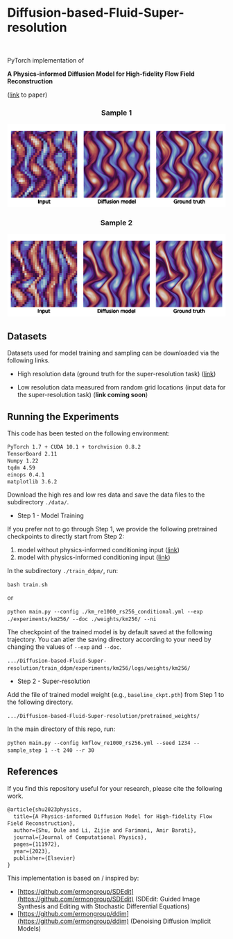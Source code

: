 # Diffusion-based-Fluid-Super-resolution
<br>

PyTorch implementation of 

**A Physics-informed Diffusion Model for High-fidelity Flow Field Reconstruction** 

(<a href="https://arxiv.org/abs/2211.14680">link</a> to paper)

<div style style=”line-height: 25%” align="center">
<h3>Sample 1</h3>
<img src="https://github.com/BaratiLab/Diffusion-based-Fluid-Super-resolution/blob/main_v1/images/reconstruction_sample_01.gif">
<h3>Sample 2</h3>
<img src="https://github.com/BaratiLab/Diffusion-based-Fluid-Super-resolution/blob/main_v1/images/reconstruction_sample_02.gif">
</div>


## Datasets
Datasets used for model training and sampling can be downloaded via the following links.

- High resolution data (ground truth for the super-resolution task) (<a href="https://figshare.com/ndownloader/files/39181919">link</a>)

- Low resolution data measured from random grid locations (input data for the super-resolution task) (<b>link coming soon</b>)


## Running the Experiments
This code has been tested on the following environment:

```
PyTorch 1.7 + CUDA 10.1 + torchvision 0.8.2
TensorBoard 2.11
Numpy 1.22
tqdm 4.59
einops 0.4.1
matplotlib 3.6.2
```

Download the high res and low res data and save the data files to the subdirectory ``./data/``.

<!--
More details about how to run the experiments are coming soon.
-->

- Step 1 - Model Training

If you prefer not to go through Step 1, we provide the following pretrained checkpoints to directly start from Step 2:
<ol type="1">
  <li>model without physics-informed conditioning input (<a href="https://figshare.com/ndownloader/files/39181919">link</a>)</li>
  <li>model with physics-informed conditioning input (<a href="https://figshare.com/ndownloader/files/39184073">link</a>)</li>
</ol>  

In the subdirectory ``./train_ddpm/``, run:

``
bash train.sh
``

or 

``
python main.py --config ./km_re1000_rs256_conditional.yml --exp ./experiments/km256/ --doc ./weights/km256/ --ni
``

The checkpoint of the trained model is by default saved at the following trajectory. You can atler the saving directory according to your need by changing the values of ``--exp`` and ``--doc``.

``.../Diffusion-based-Fluid-Super-resolution/train_ddpm/experiments/km256/logs/weights/km256/``

- Step 2 - Super-resolution

Add the file of trained model weight (e.g., ``baseline_ckpt.pth``) from Step 1 to the following directory.

``.../Diffusion-based-Fluid-Super-resolution/pretrained_weights/``



In the main directory of this repo, run:

``
python main.py --config kmflow_re1000_rs256.yml --seed 1234 --sample_step 1 --t 240 --r 30
``


## References
If you find this repository useful for your research, please cite the following work.
```
@article{shu2023physics,
  title={A Physics-informed Diffusion Model for High-fidelity Flow Field Reconstruction},
  author={Shu, Dule and Li, Zijie and Farimani, Amir Barati},
  journal={Journal of Computational Physics},
  pages={111972},
  year={2023},
  publisher={Elsevier}
}
```


This implementation is based on / inspired by:

- [https://github.com/ermongroup/SDEdit](https://github.com/ermongroup/SDEdit) (SDEdit: Guided Image Synthesis and Editing with Stochastic Differential Equations)
- [https://github.com/ermongroup/ddim](https://github.com/ermongroup/ddim) (Denoising Diffusion Implicit Models)

